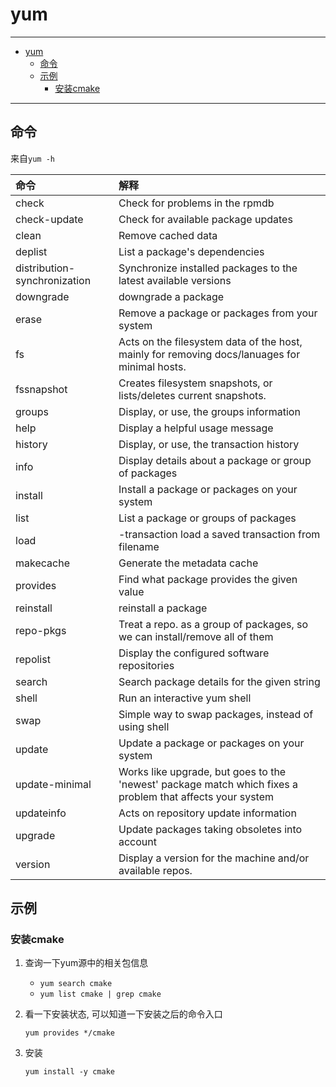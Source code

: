 # yum

---

- [yum](#yum)
  - [命令](#命令)
  - [示例](#示例)
    - [安装cmake](#安装cmake)

---

## 命令

来自`yum -h`

| 命令                         | 解释                                                                                                       |
| :--------------------------- | :--------------------------------------------------------------------------------------------------------- |
| check                        | Check for problems in the rpmdb                                                                            |
| check-update                 | Check for available package updates                                                                        |
| clean                        | Remove cached data                                                                                         |
| deplist                      | List a package's dependencies                                                                              |
| distribution-synchronization | Synchronize installed packages to the latest available versions                                            |
| downgrade                    | downgrade a package                                                                                        |
| erase                        | Remove a package or packages from your system                                                              |
| fs                           | Acts on the filesystem data of the host, mainly for removing docs/lanuages for minimal hosts.              |
| fssnapshot                   | Creates filesystem snapshots, or lists/deletes current snapshots.                                          |
| groups                       | Display, or use, the groups information                                                                    |
| help                         | Display a helpful usage message                                                                            |
| history                      | Display, or use, the transaction history                                                                   |
| info                         | Display details about a package or group of packages                                                       |
| install                      | Install a package or packages on your system                                                               |
| list                         | List a package or groups of packages                                                                       |
| load                         | -transaction load a saved transaction from filename                                                        |
| makecache                    | Generate the metadata cache                                                                                |
| provides                     | Find what package provides the given value                                                                 |
| reinstall                    | reinstall a package                                                                                        |
| repo-pkgs                    | Treat a repo. as a group of packages, so we can install/remove all of them                                 |
| repolist                     | Display the configured software repositories                                                               |
| search                       | Search package details for the given string                                                                |
| shell                        | Run an interactive yum shell                                                                               |
| swap                         | Simple way to swap packages, instead of using shell                                                        |
| update                       | Update a package or packages on your system                                                                |
| update-minimal               | Works like upgrade, but goes to the 'newest' package match  which fixes a problem that affects your system |
| updateinfo                   | Acts on repository update information                                                                      |
| upgrade                      | Update packages taking obsoletes into account                                                              |
| version                      | Display a version for the machine and/or available repos.                                                  |


## 示例

### 安装cmake

1. 查询一下yum源中的相关包信息

   - `yum search cmake`
   - `yum list cmake | grep cmake`

2. 看一下安装状态, 可以知道一下安装之后的命令入口

    `yum provides */cmake`

3. 安装

    `yum install -y cmake`

